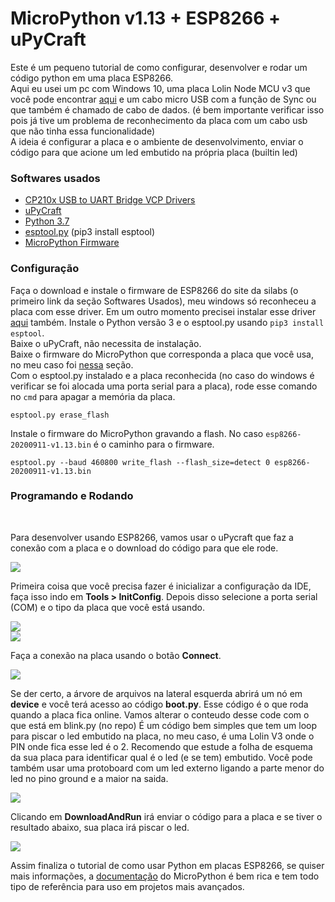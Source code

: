 # MicroPython v1.13 + ESP8266 + uPyCraft

Este é um pequeno tutorial de como configurar, desenvolver e rodar um código python em uma placa ESP8266. <br />
Aqui eu usei um pc com Windows 10, uma placa Lolin Node MCU v3 que você pode encontrar [aqui](https://produto.mercadolivre.com.br/MLB-1659824435-modulo-wifi-esp8266-nodemcu-v3-ch340-wifi-80211-bgn-arduino-_JM) e um cabo micro USB com a função de Sync ou que também é chamado de cabo de dados. (é bem importante verificar isso pois já tive um problema de reconhecimento da placa com um cabo usb que não tinha essa funcionalidade)  <br />
A ideia é configurar a placa e o ambiente de desenvolvimento, enviar o código para que acione um led embutido na própria placa (builtin led)
<br />
### Softwares usados

* [CP210x USB to UART Bridge VCP Drivers](https://www.silabs.com/products/development-tools/software/usb-to-uart-bridge-vcp-drivers)
* [uPyCraft](https://github.com/DFRobot/uPyCraft)
* [Python 3.7](https://www.python.org/downloads/)
* [esptool.py](https://github.com/espressif/esptool) (pip3 install esptool)
* [MicroPython Firmware](https://micropython.org/)

### Configuração
Faça o download e instale o firmware de ESP8266 do site da silabs (o primeiro link da seção Softwares Usados), meu windows só reconheceu a placa com esse driver.
Em um outro momento precisei instalar esse driver [aqui](https://github.com/nodemcu/nodemcu-devkit/blob/master/Drivers/) também.
Instale o Python versão 3 e o esptool.py usando `pip3 install esptool`.<br />
Baixe o uPyCraft, não necessita de instalação.<br />
Baixe o firmware do MicroPython que corresponda a placa que você usa, no meu caso foi [nessa](https://micropython.org/download/esp8266/) seção.<br />
Com o esptool.py instalado e a placa reconhecida (no caso do windows é verificar se foi alocada uma porta serial para a placa), rode esse comando no `cmd` para apagar a memória da placa.

```
esptool.py erase_flash
```

Instale o firmware do MicroPython gravando a flash. No caso `esp8266-20200911-v1.13.bin` é o caminho para o firmware.

```
esptool.py --baud 460800 write_flash --flash_size=detect 0 esp8266-20200911-v1.13.bin
```

### Programando e Rodando
<br />

Para desenvolver usando ESP8266, vamos usar o uPycraft que faz a conexão com a placa e o download do código para que ele rode.

![](https://github.com/DenysNunes/ESP8266-MicroPython/blob/master/assets/image0.gif?raw=true) 

Primeira coisa que você precisa fazer é inicializar a configuração da IDE, faça isso indo em <b>Tools > InitConfig</b>. 
Depois disso selecione a porta serial (COM) e o tipo da placa que você está usando.

![](https://github.com/DenysNunes/ESP8266-MicroPython/blob/master/assets/image1.gif?raw=true) <br />
![](https://github.com/DenysNunes/ESP8266-MicroPython/blob/master/assets/image2.gif?raw=true)

Faça a conexão na placa usando o botão <b>Connect</b>.

![](https://github.com/DenysNunes/ESP8266-MicroPython/blob/master/assets/image3.gif?raw=true)

Se der certo, a árvore de arquivos na lateral esquerda abrirá um nó em <b>device</b> e você terá acesso ao código <b>boot.py</b>.
Esse código é o que roda quando a placa fica online.
Vamos alterar o conteudo desse code com o que está em blink.py (no repo)
É um código bem simples que tem um loop para piscar o led embutido na placa, no meu caso, é uma Lolin V3 onde o PIN onde fica esse led é o 2.
Recomendo que estude a folha de esquema da sua placa para identificar qual é o led (e se tem) embutido.
Você pode também usar uma protoboard com um led externo ligando a parte menor do led no pino ground e a maior na saida.

![](https://github.com/DenysNunes/ESP8266-MicroPython/blob/master/assets/image4.gif?raw=true)

Clicando em <b>DownloadAndRun</b> irá enviar o código para a placa e se tiver o resultado abaixo, sua placa irá piscar o led.

![](https://github.com/DenysNunes/ESP8266-MicroPython/blob/master/assets/image5.gif?raw=true)

Assim finaliza o tutorial de como usar Python em placas ESP8266, se quiser mais informações, a [documentação](https://docs.micropython.org/en/latest/esp8266/quickref.html) do MicroPython é bem rica e tem todo tipo de referência para uso em projetos mais avançados.
